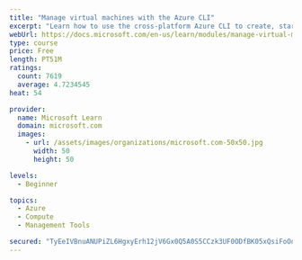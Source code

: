 ```yaml
---
title: "Manage virtual machines with the Azure CLI"
excerpt: "Learn how to use the cross-platform Azure CLI to create, start, stop, and perform other management tasks related to virtual machines in Azure."
webUrl: https://docs.microsoft.com/en-us/learn/modules/manage-virtual-machines-with-azure-cli/
type: course
price: Free
length: PT51M
ratings:
  count: 7619
  average: 4.7234545
heat: 54

provider:
  name: Microsoft Learn
  domain: microsoft.com
  images:
    - url: /assets/images/organizations/microsoft.com-50x50.jpg
      width: 50
      height: 50

levels:
  - Beginner

topics:
  - Azure
  - Compute
  - Management Tools

secured: "TyEeIVBnuANUPiZL6HgxyErh12jV6Gx0Q5A0S5CCzk3UF0ODfBK05xQsiFoOonK9SytixMG/wj3BEIenFNtUr3m0S5orANrmsSAeYU+ZDhuV9TphZP3ztvHc6MUnlwRSQLOmCW4c80X38y+tiAhMW+4dhSULbH1OO6ASkshbGk9iqY+k+aHguiMyrZIR0i8N8ReJuW8N2/Jwxan/D3ZybTTcDWVherKuHyjj7ZPqpdejY05mQjPATYtiCrMhu52yXamwaSUpxCKsSmf0LRdYWNVEwAyAFSMHVpRaZMFLS8H5n21bboI1FV0H9bxD/0VbGQqs5BvWjT+1dggl50tSwVm7FTK34WN3lkjVxV5WJ3EKTKq3Ps6CZ1BPfMNb/cHJpCweL8AT9RIjRfof3IblKnQnCJZ+acNDHAx8VEto5c0=;MnxWTD/9RJkyUW5f7jss1A=="
---
```


